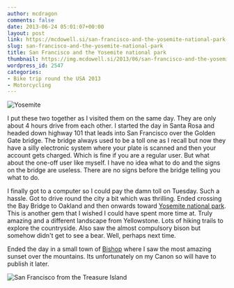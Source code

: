 ```yaml
---
author: mcdragon
comments: false
date: 2013-06-24 05:01:07+00:00
layout: post
link: https://mcdowell.si/san-francisco-and-the-yosemite-national-park-2547.html
slug: san-francisco-and-the-yosemite-national-park
title: San Francisco and the Yosemite national park
thumbnail: https://img.mcdowell.si/2013/06/san-francisco-and-the-yosemite-national-park.png
wordpress_id: 2547
categories:
- Bike trip round the USA 2013
- Motorcycling
---
```


![Yosemite](https://img.mcdowell.si/2013/06/wpid-20130623_1615271-1.jpg "Yosemite national park")

I put these two together as I visited them on the same day. They are only about 4 hours drive from each other.
I started the day in Santa Rosa and headed down highway 101 that leads into San Francisco over the Golden Gate bridge. The bridge always used to be a toll one as I recall but now they have a silly electronic system where your plate is scanned and then your account gets charged. Which is fine if you are a regular user. But what about the one-off user like myself. I have no idea what to do and the signs on the bridge are useless. There are no signs before the bridge telling you what to do.

I finally got to a computer so I could pay the damn toll on Tuesday. Such a hassle.
Got to drive round the city a bit which was thrilling. Ended crossing the Bay Bridge to Oakland and then onwards toward [Yosemite national park](https://en.m.wikipedia.org/wiki/Yosemite_National_Park).
This is another gem that I wished I could have spent more time at. Truly amazing and a different landscape from Yellowstone. Lots of hiking trails to explore the countryside. Also saw the almost compulsory bison but somehow didn't get to see a bear. Well, perhaps next time.

Ended the day in a small town of [Bishop](https://en.wikipedia.org/wiki/Bishop,_California) where I saw the most amazing sunset over the mountains. Its unfortunately on my Canon so will have to publish it later.

![San Francisco from the Treasure Island](https://img.mcdowell.si/2013/06/wpid-20130623_104914_20130623220546093-1.jpg "San Francisco from the Treasure Island")

